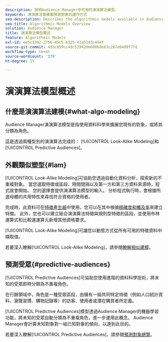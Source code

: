 ```yaml
---
description: 說明Audience Manager中可用的演演算法模型。
keywords: 演演算法會模擬預測對象的運作方式
seo-description: Describes the algorithmic models available in Audience Manager.
seo-title: Algorithmic Models Overview
solution: Audience Manager
title: 演演算法模型概述
feature: Algorithmic Models
exl-id: ee5c3392-2756-45c5-b325-41a51d3c494f
source-git-commit: 4d3c859cc4dc5294286680b0e63c287e0409f7fd
workflow-type: tm+mt
source-wordcount: '279'
ht-degree: 1%

---
```


# 演演算法模型概述

## 什麼是演演算法建模{#what-algo-modeling}

Audience Manager演演算法模型是指使用資料科學來擴展您現有的對象，或將其分類為角色。

這是透過兩種型別的演演算法完成的： [!UICONTROL Look-Alike Modeling]和[!UICONTROL Predictive Audiences]。

## 外觀類似塑型{#lam}

[!UICONTROL Look-Alike Modeling]可協助您透過自動化資料分析，探索新的不重複對象。 當您選取特徵或區段、時間間隔以及第一方和第三方資料來源時，程式就會開始。 您的選擇會提供演演算法模型的輸入。 分析程式執行時，會根據所選母體的共用特性來尋找符合資格的使用者。

完成時，此資料可在[特徵產生器](../../features/traits/about-trait-builder.md)中使用，您可以在其中根據[精確度和觸及率](../../features/traits/trait-accuracy-reach.md)來建立特徵。 此外，您也可以建立結合演演算法特徵與規則型特徵的區段，並使用布林運算式和比較運運算元新增其他資格要求。

[!UICONTROL Look-Alike Modeling]可讓您以動態方式從所有可用的特徵資料中擷取值。

若要深入瞭解[!UICONTROL Look-Alike Modeling]，請參閱[瞭解相似建模](understanding-models.md)。

## 預測受眾{#predictive-audiences}

[!UICONTROL Predictive Audiences]可協助您使用進階的資料科學技術，將未知的受眾即時分類為不重複角色。

在行銷領域中，角色是一種受眾區段，由擁有一組共同特定特徵（例如人口統計資料、瀏覽習慣、購物記錄等）的訪客、使用者或潛在購買者所定義。

[!UICONTROL Predictive Audiences]模型透過Audience Manager的機器學習功能，將未知的受眾自動分類為不重複角色，進一步運用此概念。 Audience Manager會計算未知對象對一組已知對象的傾向，以達到此目的。

若要深入瞭解[!UICONTROL Predictive Audiences]，請參閱[預測對象總覽](predictive-audiences.md)。
